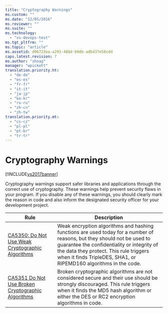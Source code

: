 ```yaml
---
title: "Cryptography Warnings"
ms.custom: ""
ms.date: "12/05/2016"
ms.reviewer: ""
ms.suite: ""
ms.technology: 
  - "vs-devops-test"
ms.tgt_pltfrm: ""
ms.topic: "article"
ms.assetid: d96723ea-a293-488d-b9db-adb437e50cdd
caps.latest.revision: 7
ms.author: "shoag"
manager: "wpickett"
translation.priority.ht: 
  - "de-de"
  - "es-es"
  - "fr-fr"
  - "it-it"
  - "ja-jp"
  - "ko-kr"
  - "ru-ru"
  - "zh-cn"
  - "zh-tw"
translation.priority.mt: 
  - "cs-cz"
  - "pl-pl"
  - "pt-br"
  - "tr-tr"
---
```

# Cryptography Warnings
[!INCLUDE[vs2017banner](../code-quality/includes/vs2017banner.md)]

Cryptography warnings support safer libraries and applications through the correct use of cryptography. These warnings help prevent security flaws in your program. If you disable any of these warnings, you should clearly mark the reason in code and also inform the designated security officer for your development project.  
  
|Rule|Description|  
|----------|-----------------|  
|[CA5350: Do Not Use Weak Cryptographic Algorithms](../code-quality/ca5350--do-not-use-weak-cryptographic-algorithms.md)|Weak encryption algorithms and hashing functions are used today for a number of reasons, but they should not be used to guarantee the confidentiality or integrity of the data they protect.        This rule triggers when it finds TripleDES, SHA1, or RIPEMD160 algorithms in the code.|  
|[CA5351 Do Not Use Broken Cryptographic Algorithms](../code-quality/ca5351-do-not-use-broken-cryptographic-algorithms.md)|Broken cryptographic algorithms are not considered secure and their use should be strongly discouraged. This rule triggers when it finds the MD5 hash algorithm or either the DES or RC2 encryption algorithms in code.|